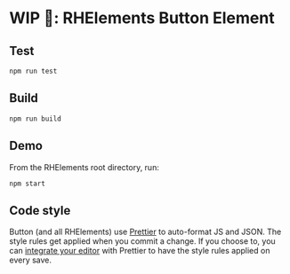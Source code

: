 # WIP 🐣: RHElements Button Element

## Test

    npm run test

## Build

    npm run build

## Demo

From the RHElements root directory, run:

    npm start

## Code style

Button (and all RHElements) use [Prettier][prettier] to auto-format JS and JSON. The style rules get applied when you commit a change. If you choose to, you can [integrate your editor][prettier-ed] with Prettier to have the style rules applied on every save.

[prettier]: https://github.com/prettier/prettier/
[prettier-ed]: https://prettier.io/docs/en/editors.html
[web-component-tester]: https://github.com/Polymer/web-component-tester
